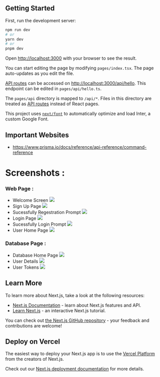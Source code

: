 ## Getting Started

First, run the development server:

```bash
npm run dev
# or
yarn dev
# or
pnpm dev
```

Open [http://localhost:3000](http://localhost:3000) with your browser to see the result.

You can start editing the page by modifying `pages/index.tsx`. The page auto-updates as you edit the file.

[API routes](https://nextjs.org/docs/api-routes/introduction) can be accessed on [http://localhost:3000/api/hello](http://localhost:3000/api/hello). This endpoint can be edited in `pages/api/hello.ts`.

The `pages/api` directory is mapped to `/api/*`. Files in this directory are treated as [API routes](https://nextjs.org/docs/api-routes/introduction) instead of React pages.

This project uses [`next/font`](https://nextjs.org/docs/basic-features/font-optimization) to automatically optimize and load Inter, a custom Google Font.


## Important Websites

 - https://www.prisma.io/docs/reference/api-reference/command-reference
 
# Screenshots :

### Web Page :
- Welcome Screen
    ![](https://i.ibb.co/k9JMs1H/1.png)
- Sign Up Page
    ![](https://i.ibb.co/3y46gtn/2.png)
- Sucessfully Regestration Prompt
    ![](https://i.ibb.co/3S253wQ/4.png)
- Login Page
    ![](https://i.ibb.co/mS8xTVg/5.png)
- Sucessfully Login Prompt
    ![](https://i.ibb.co/QrRb4QW/6.png)
- User Home Page
    ![](https://i.ibb.co/Ks5GBS0/7.png)

### Database Page :
- Database Home Page
    ![](https://i.ibb.co/bBV2BXg/8.png)
- User Details
    ![](https://i.ibb.co/j3v4RNk/9.png)
- User Tokens
    ![](https://i.ibb.co/JBNWLbX/10.png)


## Learn More

To learn more about Next.js, take a look at the following resources:

- [Next.js Documentation](https://nextjs.org/docs) - learn about Next.js features and API.
- [Learn Next.js](https://nextjs.org/learn) - an interactive Next.js tutorial.

You can check out [the Next.js GitHub repository](https://github.com/vercel/next.js/) - your feedback and contributions are welcome!

## Deploy on Vercel

The easiest way to deploy your Next.js app is to use the [Vercel Platform](https://vercel.com/new?utm_medium=default-template&filter=next.js&utm_source=create-next-app&utm_campaign=create-next-app-readme) from the creators of Next.js.

Check out our [Next.js deployment documentation](https://nextjs.org/docs/deployment) for more details.
